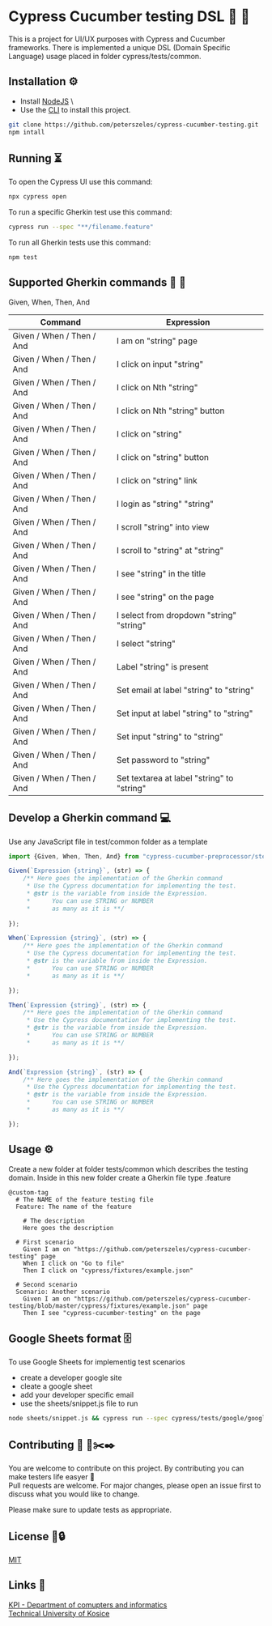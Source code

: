 # Cypress Cucumber testing DSL 🥒 🚀

This is a project for UI/UX purposes with Cypress and Cucumber frameworks.
There is implemented a unique DSL (Domain Specific Language) usage placed in folder cypress/tests/common.


## Installation ⚙️

- Install [NodeJS](https://nodejs.org/en/) \
- Use the  [CLI](https://www.w3schools.com/whatis/whatis_cli.asp) to install this project.

```bash
git clone https://github.com/peterszeles/cypress-cucumber-testing.git
npm intall
```

## Running ⏳

To open the Cypress UI use this command:
```bash
npx cypress open
```

To run a specific Gherkin test use this command:
```bash
cypress run --spec "**/filename.feature"
```

To run all Gherkin tests use this command:
```bash
npm test
```

## Supported Gherkin commands 🥒 🔦

Given, When, Then, And

| Command | Expression |
| --- | --- |
| Given / When / Then / And | I am on "string" page | 
| Given / When / Then / And | I click on input "string" | 
| Given / When / Then / And | I click on Nth "string" | 
| Given / When / Then / And | I click on Nth "string" button | 
| Given / When / Then / And | I click on "string" | 
| Given / When / Then / And | I click on "string" button | 
| Given / When / Then / And | I click on "string" link | 
| Given / When / Then / And | I login as "string" "string"| 
| Given / When / Then / And | I scroll "string" into view | 
| Given / When / Then / And | I scroll to "string" at "string" | 
| Given / When / Then / And | I see "string" in the title | 
| Given / When / Then / And | I see "string" on the page | 
| Given / When / Then / And | I select from dropdown "string" "string" | 
| Given / When / Then / And | I select "string" | 
| Given / When / Then / And | Label "string" is present | 
| Given / When / Then / And | Set email at label "string" to "string" | 
| Given / When / Then / And | Set input at label "string" to "string" | 
| Given / When / Then / And | Set input "string" to "string" | 
| Given / When / Then / And | Set password to "string" | 
| Given / When / Then / And | Set textarea at label "string" to "string" | 


## Develop a Gherkin command 💻
Use any JavaScript file in test/common folder as a template
```javascript
import {Given, When, Then, And} from "cypress-cucumber-preprocessor/steps";

Given(`Expression {string}`, (str) => {
    /** Here goes the implementation of the Gherkin command
     * Use the Cypress documentation for implementing the test.
     * @str is the variable from inside the Expression. 
     *      You can use STRING or NUMBER
     *      as many as it is **/ 
    
});

When(`Expression {string}`, (str) => {
    /** Here goes the implementation of the Gherkin command
     * Use the Cypress documentation for implementing the test.
     * @str is the variable from inside the Expression.
     *      You can use STRING or NUMBER
     *      as many as it is **/

});

Then(`Expression {string}`, (str) => {
    /** Here goes the implementation of the Gherkin command
     * Use the Cypress documentation for implementing the test.
     * @str is the variable from inside the Expression.
     *      You can use STRING or NUMBER
     *      as many as it is **/

});

And(`Expression {string}`, (str) => {
    /** Here goes the implementation of the Gherkin command
     * Use the Cypress documentation for implementing the test.
     * @str is the variable from inside the Expression.
     *      You can use STRING or NUMBER
     *      as many as it is **/

});


```

## Usage ⚙️
Create a new folder at folder tests/common which describes the testing domain.
Inside in this new folder create a Gherkin file type .feature
```gherkin
@custom-tag
  # The NAME of the feature testing file  
  Feature: The name of the feature

    # The description   
    Here goes the description

  # First scenario
    Given I am on "https://github.com/peterszeles/cypress-cucumber-testing" page
    When I click on "Go to file"
    Then I click on "cypress/fixtures/example.json"
    
  # Second scenario
  Scenario: Another scenario
    Given I am on "https://github.com/peterszeles/cypress-cucumber-testing/blob/master/cypress/fixtures/example.json" page
    Then I see "cypress-cucumber-testing" on the page

```

## Google Sheets format 🗄
To use Google Sheets for implementig test scenarios
- create a developer google site
- cleate a google sheet
- add your developer specific email
- use the sheets/snippet.js file to run
```bash
node sheets/snippet.js && cypress run --spec cypress/tests/google/googleSheetTest.feature
```

## Contributing 🥒 📐✂️✒️
You are welcome to contribute on this project. By contributing you can make testers life easyer 🙂 \
Pull requests are welcome. For major changes, please open an issue first to discuss what you would like to change.

Please make sure to update tests as appropriate.

## License 🛒🔒
[MIT](https://choosealicense.com/licenses/mit/)

## Links 🔗
[KPI - Department of comupters and informatics](https://kpi.fei.tuke.sk/en) \
[Technical University of Kosice](https://www.tuke.sk/wps/portal)

